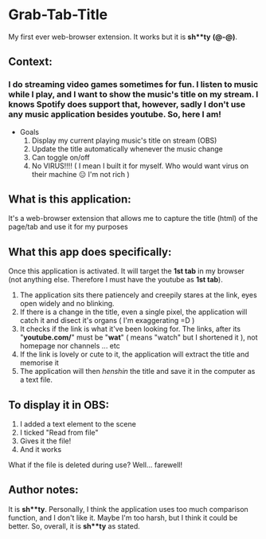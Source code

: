 # Grab-Tab-Title
My first ever web-browser extension. It works but it is **sh\*\*ty** **(@-@)**.

## Context:
### I do streaming video games sometimes for fun. I listen to music while I play, and I want to show the music's title on my stream. I knows Spotify does support that, however, sadly I don't use any music application besides youtube. So, here I am!
- Goals
  1. Display my current playing music's title on stream (OBS)
  2. Update the title automatically whenever the music change
  3. Can toggle on/off
  4. No VIRUS!!!! ( I mean I built it for myself. Who would want virus on their machine :expressionless: I'm not rich )

## What is this application:
It's a web-browser extension that allows me to capture the title (html) of the page/tab and use it for my purposes

## What this app does specifically:
Once this application is activated. It will target the **1st tab** in my browser (not anything else. Therefore I must have the youtube as **1st tab**).

1. The application sits there patiencely and creepily stares at the link, eyes open widely and no blinking.
2. If there is a change in the title, even a single pixel, the application will catch it and disect it's organs ( I'm exaggerating =D )
3. It checks if the link is what it've been looking for. The links, after its "**youtube.com/**" must be "**wat**" ( means "watch" but I shortened it ), not homepage nor channels ... etc
4. If the link is lovely or cute to it, the application will extract the title and memorise it
5. The application will then _henshin_ the title and save it in the computer as a text file.

## To display it in OBS:
1. I added a text element to the scene
2. I ticked "Read from file"
3. Gives it the file!
4. And it works

What if the file is deleted during use? Well... farewell!

## Author notes:
It is **sh\*\*ty**. 
Personally, I think the application uses too much comparison function, and I don't like it. Maybe I'm too harsh, but I think it could be better.
So, overall, it is **sh\*\*ty** as stated.
